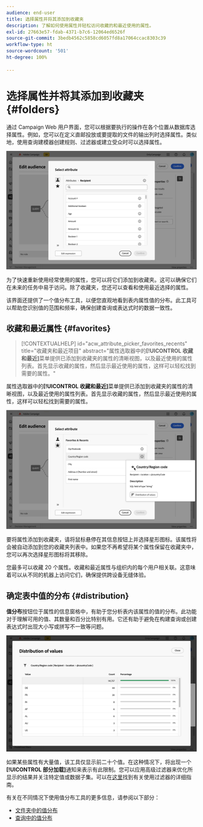 ```yaml
---
audience: end-user
title: 选择属性并将其添加到收藏夹
description: 了解如何使用属性并轻松访问收藏的和最近使用的属性。
exl-id: 27663e57-fdab-4371-b7c6-12064ed6526f
source-git-commit: 3bedb4562c5858cd6057fd8a17064ccac8303c39
workflow-type: ht
source-wordcount: '501'
ht-degree: 100%

---
```


# 选择属性并将其添加到收藏夹 {#folders}

通过 Campaign Web 用户界面，您可以根据要执行的操作在各个位置从数据库选择属性。例如，您可以在定义直邮投放或要提取的文件的输出列时选择属性。类似地，使用查询建模器创建规则、过滤器或建立受众时可以选择属性。

![](assets/attributes-list.png)

为了快速重新使用经常使用的属性，您可以将它们添加到收藏夹。这可以确保它们在未来的任务中易于访问。除了收藏夹，您还可以查看和使用最近选择的属性。

该界面还提供了一个值分布工具，以便您直观地看到表内属性值的分布。此工具可以帮助您识别值的范围和频率，确保创建查询或表达式时的数据一致性。

## 收藏和最近属性 {#favorites}

>[!CONTEXTUALHELP]
>id="acw_attribute_picker_favorites_recents"
>title="收藏夹和最近项目"
>abstract="属性选取器中的&#x200B;**[!UICONTROL 收藏和最近]**&#x200B;菜单提供已添加到收藏夹的属性的清晰视图，以及最近使用的属性列表。首先显示收藏的属性，然后显示最近使用的属性，这样可以轻松找到需要的属性。"

属性选取器中的&#x200B;**[!UICONTROL 收藏和最近]**&#x200B;菜单提供已添加到收藏夹的属性的清晰视图，以及最近使用的属性列表。首先显示收藏的属性，然后显示最近使用的属性，这样可以轻松找到需要的属性。

![](assets/attributes-favorites.png)

要将属性添加到收藏夹，请将鼠标悬停在其信息按钮上并选择星形图标。该属性将会被自动添加到您的收藏夹列表中。如果您不再希望将某个属性保留在收藏夹中，您可以再次选择星形图标将其移除。

您最多可以收藏 20 个属性。收藏和最近属性与组织内的每个用户相关联。这意味着可以从不同的机器上访问它们，确保提供跨设备无缝体验。

## 确定表中值的分布 {#distribution}

**值分布**&#x200B;按钮位于属性的信息窗格中，有助于您分析表内该属性的值的分布。此功能对于理解可用的值、其数量和百分比特别有用。它还有助于避免在构建查询或创建表达式时出现大小写或拼写不一致等问题。

![](assets/attributes-distribution-values.png)

如果某些属性有大量值，该工具仅显示前二十个值。在这种情况下，将出现一个&#x200B;**[!UICONTROL 部分加载]**&#x200B;通知来表示有此限制。您可以应用高级过滤器来优化所显示的结果并关注特定值或数据子集。可以在[这里](../get-started/work-with-folders.md#filter-the-values)找到有关使用过滤器的详细指南。

有关在不同情况下使用值分布工具的更多信息，请参阅以下部分：

- [文件夹中的值分布](../get-started/work-with-folders.md##distribution-values-folder)
- [查询中的值分布](../query/build-query.md#distribution-values-query)
